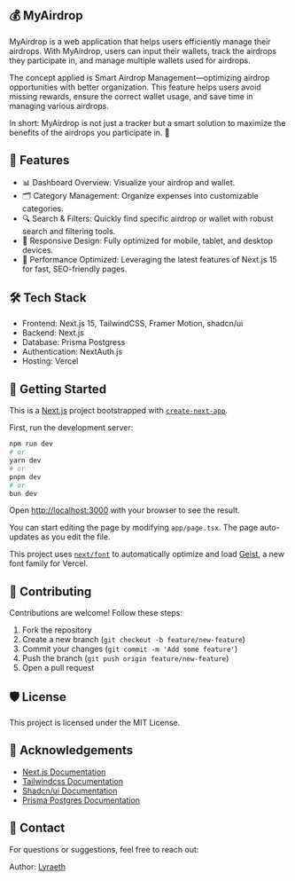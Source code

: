 ## 💰 MyAirdrop

MyAirdrop is a web application that helps users efficiently manage their airdrops. With MyAirdrop, users can input their wallets, track the airdrops they participate in, and manage multiple wallets used for airdrops.

The concept applied is Smart Airdrop Management—optimizing airdrop opportunities with better organization. This feature helps users avoid missing rewards, ensure the correct wallet usage, and save time in managing various airdrops.

In short: MyAirdrop is not just a tracker but a smart solution to maximize the benefits of the airdrops you participate in. 🚀

## 🌟 Features

* 📊 Dashboard Overview: Visualize your airdrop and wallet. 
* 🗂️ Category Management: Organize expenses into customizable categories.
* 🔍 Search & Filters: Quickly find specific airdrop or wallet with robust search and filtering tools.
* 📱 Responsive Design: Fully optimized for mobile, tablet, and desktop devices.
* 🚀 Performance Optimized: Leveraging the latest features of Next.js 15 for fast, SEO-friendly pages.


## 🛠️ Tech Stack
* Frontend: Next.js 15, TailwindCSS, Framer Motion, shadcn/ui
* Backend: Next.js
* Database: Prisma Postgress
* Authentication: NextAuth.js
* Hosting: Vercel


## 🏃 Getting Started

This is a [Next.js](https://nextjs.org) project bootstrapped with [`create-next-app`](https://nextjs.org/docs/app/api-reference/cli/create-next-app).

First, run the development server:

```bash
npm run dev
# or
yarn dev
# or
pnpm dev
# or
bun dev
```

Open [http://localhost:3000](http://localhost:3000) with your browser to see the result.

You can start editing the page by modifying `app/page.tsx`. The page auto-updates as you edit the file.

This project uses [`next/font`](https://nextjs.org/docs/app/building-your-application/optimizing/fonts) to automatically optimize and load [Geist](https://vercel.com/font), a new font family for Vercel.

## 🤝 Contributing
Contributions are welcome! Follow these steps:

1. Fork the repository
2. Create a new branch (```git checkout -b feature/new-feature```)
3. Commit your changes (```git commit -m 'Add some feature'```)
4. Push the branch (```git push origin feature/new-feature```)
5. Open a pull request

## 🛡️ License
This project is licensed under the MIT License.

## 🙌 Acknowledgements
* [Next.js Documentation ](https://nextjs.org/docs)
* [Tailwindcss Documentation ](https://tailwindcss.com/docs/installation/framework-guides/nextjs)
* [Shadcn/ui Documentation ](https://ui.shadcn.com/docs/installation/next)
* [Prisma Postgres Documentation ](https://www.prisma.io/)

## 📧 Contact
For questions or suggestions, feel free to reach out:

Author: [Lyraeth](https://github.com/Lyraeth)


